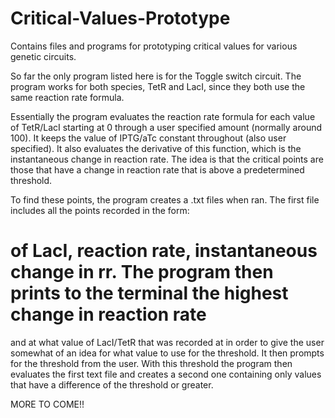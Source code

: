 # Critical-Values-Prototype
Contains files and programs for prototyping critical values for various genetic circuits.

So far the only program listed here is for the Toggle switch circuit. The program works for both species, TetR and LacI, since 
they both use the same reaction rate formula.

Essentially the program evaluates the reaction rate formula for each value of TetR/LacI starting at 0 through 
a user specified amount (normally around 100). It keeps the value of IPTG/aTc constant throughout (also user specified). It
also evaluates the derivative of this function, which is the instantaneous change in reaction rate. The idea is that the critical
points are those that have a change in reaction rate that is above a predetermined threshold.

To find these points, the program creates a .txt files when ran. The first file includes all the points recorded in the form:
# of LacI, reaction rate, instantaneous change in rr. The program then prints to the terminal the highest change in reaction rate 
and at what value of LacI/TetR that was recorded at in order to give the user somewhat of an idea for what value to use for the 
threshold. It then prompts for the threshold from the user. With this threshold the program then evaluates the first text file and 
creates a second one containing only values that have a difference of the threshold or greater.

MORE TO COME!!
